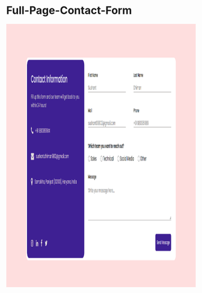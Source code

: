 # Full-Page-Contact-Form

<img src="https://raw.githubusercontent.com/sushant102004/Full-Page-Contact-Form/master/finalOutput.png" width = "800px" height = "700px">
